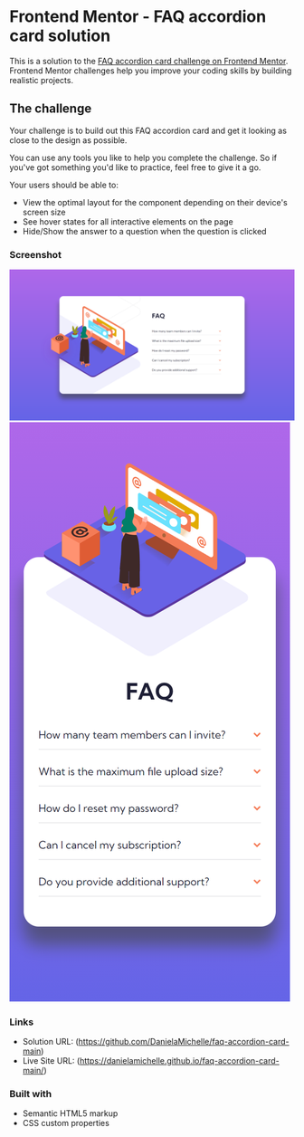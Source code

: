 # Frontend Mentor - FAQ accordion card solution

This is a solution to the [FAQ accordion card challenge on Frontend Mentor](https://www.frontendmentor.io/challenges/faq-accordion-card-XlyjD0Oam). Frontend Mentor challenges help you improve your coding skills by building realistic projects. 

## The challenge

Your challenge is to build out this FAQ accordion card and get it looking as close to the design as possible.

You can use any tools you like to help you complete the challenge. So if you've got something you'd like to practice, feel free to give it a go.

Your users should be able to:

- View the optimal layout for the component depending on their device's screen size
- See hover states for all interactive elements on the page
- Hide/Show the answer to a question when the question is clicked

### Screenshot

![](./screenshot/desktop.png)
![](./screenshot/mobile.png)

### Links
- Solution URL: (https://github.com/DanielaMichelle/faq-accordion-card-main)
- Live Site URL: (https://danielamichelle.github.io/faq-accordion-card-main/)

### Built with

- Semantic HTML5 markup
- CSS custom properties
